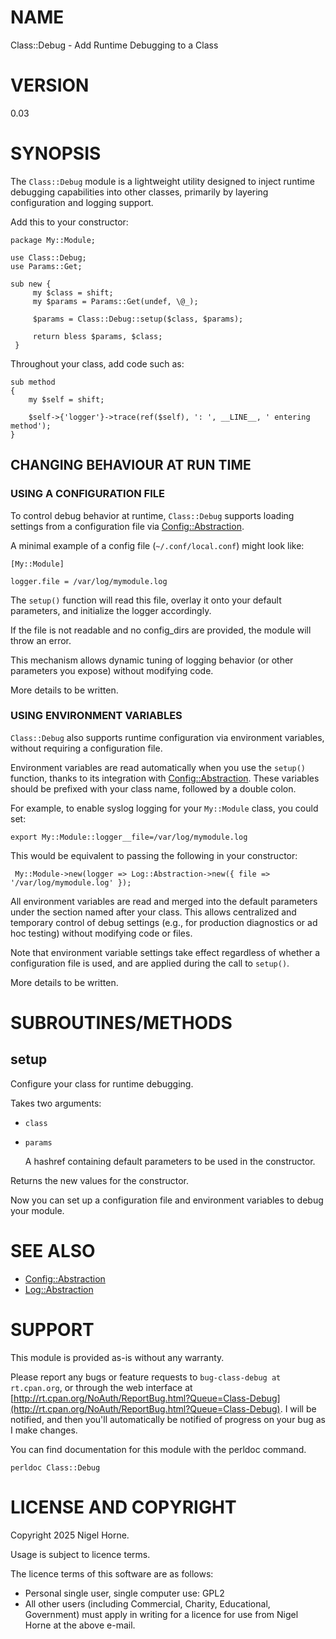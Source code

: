 # NAME

Class::Debug - Add Runtime Debugging to a Class

# VERSION

0.03

# SYNOPSIS

The `Class::Debug` module is a lightweight utility designed to inject runtime debugging capabilities into other classes,
primarily by layering configuration and logging support.

Add this to your constructor:

    package My::Module;

    use Class::Debug;
    use Params::Get;

    sub new {
         my $class = shift;
         my $params = Params::Get(undef, \@_);

         $params = Class::Debug::setup($class, $params);

         return bless $params, $class;
     }

Throughout your class, add code such as:

    sub method
    {
        my $self = shift;

        $self->{'logger'}->trace(ref($self), ': ', __LINE__, ' entering method');
    }

## CHANGING BEHAVIOUR AT RUN TIME

### USING A CONFIGURATION FILE

To control debug behavior at runtime, `Class::Debug` supports loading settings from a configuration file via [Config::Abstraction](https://metacpan.org/pod/Config%3A%3AAbstraction).

A minimal example of a config file (`~/.conf/local.conf`) might look like:

    [My::Module]

    logger.file = /var/log/mymodule.log

The `setup()` function will read this file,
overlay it onto your default parameters,
and initialize the logger accordingly.

If the file is not readable and no config\_dirs are provided,
the module will throw an error.

This mechanism allows dynamic tuning of logging behavior (or other parameters you expose) without modifying code.

More details to be written.

### USING ENVIRONMENT VARIABLES

`Class::Debug` also supports runtime configuration via environment variables,
without requiring a configuration file.

Environment variables are read automatically when you use the `setup()` function,
thanks to its integration with [Config::Abstraction](https://metacpan.org/pod/Config%3A%3AAbstraction).
These variables should be prefixed with your class name, followed by a double colon.

For example, to enable syslog logging for your `My::Module` class,
you could set:

    export My::Module::logger__file=/var/log/mymodule.log

This would be equivalent to passing the following in your constructor:

     My::Module->new(logger => Log::Abstraction->new({ file => '/var/log/mymodule.log' });

All environment variables are read and merged into the default parameters under the section named after your class.
This allows centralized and temporary control of debug settings (e.g., for production diagnostics or ad hoc testing) without modifying code or files.

Note that environment variable settings take effect regardless of whether a configuration file is used,
and are applied during the call to `setup()`.

More details to be written.

# SUBROUTINES/METHODS

## setup

Configure your class for runtime debugging.

Takes two arguments:

- `class`
- `params`

    A hashref containing default parameters to be used in the constructor.

Returns the new values for the constructor.

Now you can set up a configuration file and environment variables to debug your module.

# SEE ALSO

- [Config::Abstraction](https://metacpan.org/pod/Config%3A%3AAbstraction)
- [Log::Abstraction](https://metacpan.org/pod/Log%3A%3AAbstraction)

# SUPPORT

This module is provided as-is without any warranty.

Please report any bugs or feature requests to `bug-class-debug at rt.cpan.org`,
or through the web interface at
[http://rt.cpan.org/NoAuth/ReportBug.html?Queue=Class-Debug](http://rt.cpan.org/NoAuth/ReportBug.html?Queue=Class-Debug).
I will be notified, and then you'll
automatically be notified of progress on your bug as I make changes.

You can find documentation for this module with the perldoc command.

    perldoc Class::Debug

# LICENSE AND COPYRIGHT

Copyright 2025 Nigel Horne.

Usage is subject to licence terms.

The licence terms of this software are as follows:

- Personal single user, single computer use: GPL2
- All other users (including Commercial, Charity, Educational, Government)
  must apply in writing for a licence for use from Nigel Horne at the
  above e-mail.
